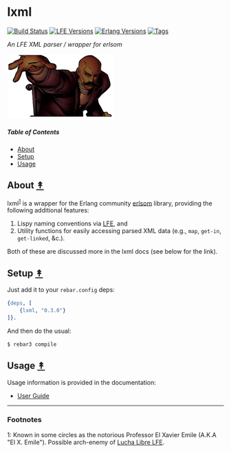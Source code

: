 # lxml

[![Build Status][gh-actions-badge]][gh-actions]
[![LFE Versions][lfe badge]][lfe]
[![Erlang Versions][erlang badge]][versions]
[![Tags][github tags badge]][github tags]

*An LFE XML parser / wrapper for erlsom*

[![Project logo][logo]][logo]

##### Table of Contents

* [About](#about-)
* [Setup](#setup-)
* [Usage](#usage-)


## About [&#x219F;](#table-of-contents)

lxml<sup>[1](#footnote1)</sup> is a wrapper for the Erlang community
[erlsom](https://github.com/willemdj/erlsom) library, providing the following
additional features:

1. Lispy naming conventions via [LFE][lfe], and
2. Utility functions for easily accessing parsed XML data
   (e.g., `map`, `get-in`, `get-linked`, &c.).

Both of these are discussed more in the lxml docs (see below for the link).


## Setup [&#x219F;](#table-of-contents)

Just add it to your ``rebar.config`` deps:

```erlang
{deps, [
    {lxml, "0.3.0"}
]}.
```

And then do the usual:

```bash
$ rebar3 compile
```


## Usage [&#x219F;](#table-of-contents)

Usage information is provided in the documentation:

* [User Guide](http://lfex.github.io/lxml/current/user-guide)


---

### Footnotes

<a name="footnote1">1</a>: Known in some circles as the notorious Professor El Xavier Emile (A.K.A "El X. Emile"). Possible arch-enemy of [Lucha Libre LFE](https://twitter.com/elluchadorlfe).

[//]: ---Named-Links---

[org]: https://github.com/lfex
[github]: https://github.com/lfex/lxml
[gitlab]: https://gitlab.com/lfex/lxml
[gh-actions-badge]: https://github.com/lfex/lxml/workflows/ci%2Fcd/badge.svg
[gh-actions]: https://github.com/lfex/lxml/actions
[logo]: priv/images/professor-xavier-emile.png
[lfe]: https://github.com/lfe/lfe
[lfe badge]: https://img.shields.io/badge/lfe-2.0-blue.svg
[erlang badge]: https://img.shields.io/badge/erlang-19%20to%2024-blue.svg
[versions]: https://github.com/lfex/lxml/blob/master/.github/workflows/cicd.yml
[github tags]: https://github.com/lfex/lxml/tags
[github tags badge]: https://img.shields.io/github/tag/lfex/lxml.svg
[github downloads]: https://img.shields.io/github/downloads/lfex/lxml/total.svg
[hex badge]: https://img.shields.io/hexpm/v/lxml.svg?maxAge=2592000
[hex package]: https://hex.pm/packages/lxml
[hex downloads]: https://img.shields.io/hexpm/dt/lxml.svg
